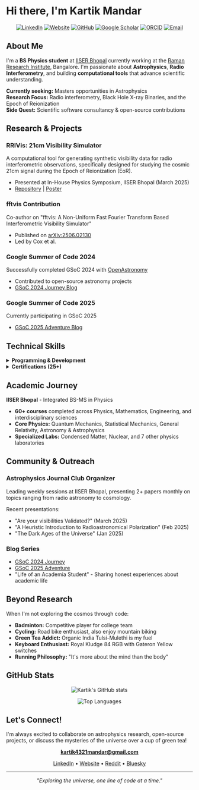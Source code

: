 # Hi there, I'm Kartik Mandar

<div align="center">
  
  [![LinkedIn](https://img.shields.io/badge/-LinkedIn-0A66C2?style=flat&logo=linkedin&logoColor=white)](https://linkedin.com/in/kartikmandar)
  [![Website](https://img.shields.io/badge/-Website-000000?style=flat&logo=vercel&logoColor=white)](https://www.kartikmandar.com)
  [![GitHub](https://img.shields.io/badge/-GitHub-181717?style=flat&logo=github&logoColor=white)](https://github.com/kartikmandar)
  [![Google Scholar](https://img.shields.io/badge/-Google%20Scholar-4285F4?style=flat&logo=google-scholar&logoColor=white)](https://scholar.google.com/citations?user=YOUR_ID)
  [![ORCID](https://img.shields.io/badge/-ORCID-A6CE39?style=flat&logo=orcid&logoColor=white)](https://orcid.org/0009-0002-6037-4613)
  [![Email](https://img.shields.io/badge/-Email-EA4335?style=flat&logo=gmail&logoColor=white)](mailto:kartik4321mandar@gmail.com)
  
</div>

## About Me

I'm a **BS Physics student** at [IISER Bhopal](https://www.iiserb.ac.in/) currently working at the [Raman Research Institute](https://www.rri.res.in/), Bangalore. I'm passionate about **Astrophysics**, **Radio Interferometry**, and building **computational tools** that advance scientific understanding.

**Currently seeking:** Masters opportunities in Astrophysics  
**Research Focus:** Radio interferometry, Black Hole X-ray Binaries, and the Epoch of Reionization  
**Side Quest:** Scientific software consultancy & open-source contributions

## Research & Projects

### RRIVis: 21cm Visibility Simulator
A computational tool for generating synthetic visibility data for radio interferometric observations, specifically designed for studying the cosmic 21cm signal during the Epoch of Reionization (EoR).
- Presented at In-House Physics Symposium, IISER Bhopal (March 2025)
- [Repository](#) | [Poster](#)

### fftvis Contribution
Co-author on "fftvis: A Non-Uniform Fast Fourier Transform Based Interferometric Visibility Simulator"
- Published on [arXiv:2506.02130](https://arxiv.org/abs/2506.02130)
- Led by Cox et al.

### Google Summer of Code 2024
Successfully completed GSoC 2024 with [OpenAstronomy](https://openastronomy.org/)
- Contributed to open-source astronomy projects
- [GSoC 2024 Journey Blog](https://gsoc2024.blogspot.com/)

### Google Summer of Code 2025
Currently participating in GSoC 2025
- [GSoC 2025 Adventure Blog](https://gsoc2025.blogspot.com/)

## Technical Skills

<details>
<summary><b>Programming & Development</b></summary>

- **Languages:** Python, MATLAB, JavaScript/TypeScript, SQL
- **Web:** Next.js, React, Three.js, TailwindCSS
- **Tools:** Git, Docker, Command Line, Server Management
- **Scientific:** NumPy, SciPy, Matplotlib, Astropy

</details>

<details>
<summary><b>Certifications (25+)</b></summary>

- Deep Learning & Machine Learning (MATLAB)
- Supervised & Advanced Learning Algorithms (Andrew Ng)
- Signal Processing & Computer Vision
- Full Stack Web Development
- Summer Analytics 24 (IIT Guwahati)
- AICTE-Mathworks Internship

</details>

## Academic Journey

**IISER Bhopal** - Integrated BS-MS in Physics  
- **60+ courses** completed across Physics, Mathematics, Engineering, and interdisciplinary sciences
- **Core Physics:** Quantum Mechanics, Statistical Mechanics, General Relativity, Astronomy & Astrophysics
- **Specialized Labs:** Condensed Matter, Nuclear, and 7 other physics laboratories

## Community & Outreach

### Astrophysics Journal Club Organizer
Leading weekly sessions at IISER Bhopal, presenting 2+ papers monthly on topics ranging from radio astronomy to cosmology.

Recent presentations:
- "Are your visibilities Validated?" (March 2025)
- "A Heuristic Introduction to Radioastronomical Polarization" (Feb 2025)
- "The Dark Ages of the Universe" (Jan 2025)

### Blog Series
- [GSoC 2024 Journey](https://gsoc2024.blogspot.com/)
- [GSoC 2025 Adventure](https://gsoc2025.blogspot.com/)
- "Life of an Academia Student" - Sharing honest experiences about academic life

## Beyond Research

When I'm not exploring the cosmos through code:

- **Badminton:** Competitive player for college team
- **Cycling:** Road bike enthusiast, also enjoy mountain biking  
- **Green Tea Addict:** Organic India Tulsi-Mulethi is my fuel
- **Keyboard Enthusiast:** Royal Kludge 84 RGB with Gateron Yellow switches
- **Running Philosophy:** "It's more about the mind than the body"

## GitHub Stats

<div align="center">
  
  ![Kartik's GitHub stats](https://github-readme-stats.vercel.app/api?username=kartikmandar&show_icons=true&theme=dark)
  
  ![Top Languages](https://github-readme-stats.vercel.app/api/top-langs/?username=kartikmandar&layout=compact&theme=dark)
  
</div>

## Let's Connect!

I'm always excited to collaborate on astrophysics research, open-source projects, or discuss the mysteries of the universe over a cup of green tea!

<div align="center">
  
  **[kartik4321mandar@gmail.com](mailto:kartik4321mandar@gmail.com)**
  
  [LinkedIn](https://linkedin.com/in/kartikmandar) • [Website](https://kartikmandar.com) • [Reddit](https://reddit.com/u/kartikmandar) • [Bluesky](https://kartikmandar.bsky.social)
  
</div>

---

<div align="center">
  <i>"Exploring the universe, one line of code at a time."</i>
</div>